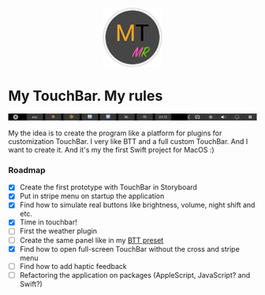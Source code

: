 <p align="center">
    <img src="Resources/logo.png" width="120">
</p>

# My TouchBar. My rules

<p align="center">
    <img src="Resources/TouchBarV0.1.png">
</p>

My the idea is to create the program like a platform for plugins for customization TouchBar. I very like BTT and a full custom TouchBar. And I want to create it. And it's my the first Swift project for MacOS :)

### Roadmap
- [x] Create the first prototype with TouchBar in Storyboard
- [x] Put in stripe menu on startup the application
- [x] Find how to simulate real buttons like brightness, volume, night shift and etc.
- [x] Time in touchbar!
- [ ] First the weather plugin
- [ ] Create the same panel like in my [BTT preset](https://github.com/Toxblh/btt-touchbar-preset)
- [x] Find how to open full-screen TouchBar without the cross and stripe menu
- [ ] Find how to add haptic feedback
- [ ] Refactoring the application on packages (AppleScript, JavaScript? and Swift?)
